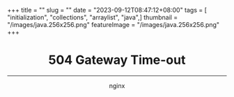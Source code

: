 +++
title = "<html>"
slug = "<html>"
date = "2023-09-12T08:47:12+08:00"
tags = [ "initialization", "collections", "arraylist", "java",]
thumbnail = "/images/java.256x256.png"
featureImage = "/images/java.256x256.png"
+++

<head><title>504 Gateway Time-out</title></head>
<body>
<center><h1>504 Gateway Time-out</h1></center>
<hr><center>nginx</center>
</body>
</html>
<!-- a padding to disable MSIE and Chrome friendly error page -->
<!-- a padding to disable MSIE and Chrome friendly error page -->
<!-- a padding to disable MSIE and Chrome friendly error page -->
<!-- a padding to disable MSIE and Chrome friendly error page -->
<!-- a padding to disable MSIE and Chrome friendly error page -->
<!-- a padding to disable MSIE and Chrome friendly error page -->



